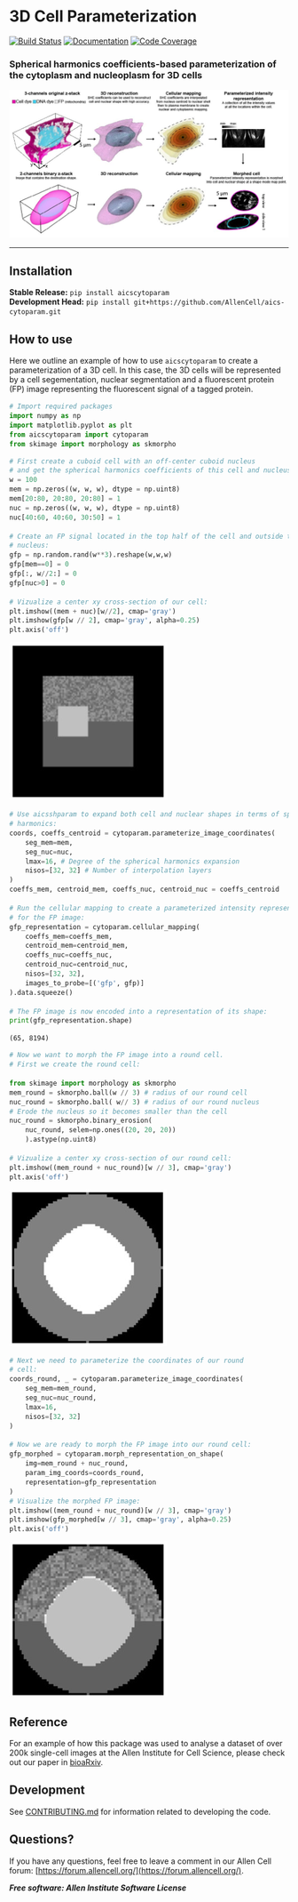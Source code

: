 # 3D Cell Parameterization

[![Build Status](https://github.com/AllenCell/aics-cytoparam/workflows/Build%20Main/badge.svg)](https://github.com/AllenCell/aics-cytoparam/actions)
[![Documentation](https://github.com/AllenCell/aics-cytoparam/workflows/Documentation/badge.svg)](https://AllenCell.github.io/aics-cytoparam/)
[![Code Coverage](https://codecov.io/gh/AllenCell/aics-cytoparam/branch/main/graph/badge.svg)](https://codecov.io/gh/AllenCell/aics-cytoparam)

### Spherical harmonics coefficients-based parameterization of the cytoplasm and nucleoplasm for 3D cells

![Cuboid cell](docs/logo.jpg)

---
## Installation

**Stable Release:** `pip install aicscytoparam`<br>
**Development Head:** `pip install git+https://github.com/AllenCell/aics-cytoparam.git`

## How to use

Here we outline an example of how to use `aicscytoparam` to create a parameterization of a 3D cell. In this case, the 3D cells will be represented by a cell segementation, nuclear segmentation and a fluorescent protein (FP) image representing the fluorescent signal of a tagged protein.

```python
# Import required packages
import numpy as np
import matplotlib.pyplot as plt
from aicscytoparam import cytoparam
from skimage import morphology as skmorpho
```

```python
# First create a cuboid cell with an off-center cuboid nucleus
# and get the spherical harmonics coefficients of this cell and nucleus:
w = 100
mem = np.zeros((w, w, w), dtype = np.uint8)
mem[20:80, 20:80, 20:80] = 1
nuc = np.zeros((w, w, w), dtype = np.uint8)
nuc[40:60, 40:60, 30:50] = 1

# Create an FP signal located in the top half of the cell and outside the
# nucleus:
gfp = np.random.rand(w**3).reshape(w,w,w)
gfp[mem==0] = 0
gfp[:, w//2:] = 0
gfp[nuc>0] = 0

# Vizualize a center xy cross-section of our cell:
plt.imshow((mem + nuc)[w//2], cmap='gray')
plt.imshow(gfp[w // 2], cmap='gray', alpha=0.25)
plt.axis('off')
```

![Cuboid cell](docs/im1.jpg)

```python
# Use aicsshparam to expand both cell and nuclear shapes in terms of spherical
# harmonics:
coords, coeffs_centroid = cytoparam.parameterize_image_coordinates(
    seg_mem=mem,
    seg_nuc=nuc,
    lmax=16, # Degree of the spherical harmonics expansion
    nisos=[32, 32] # Number of interpolation layers
)
coeffs_mem, centroid_mem, coeffs_nuc, centroid_nuc = coeffs_centroid

# Run the cellular mapping to create a parameterized intensity representation
# for the FP image:
gfp_representation = cytoparam.cellular_mapping(
    coeffs_mem=coeffs_mem,
    centroid_mem=centroid_mem,
    coeffs_nuc=coeffs_nuc,
    centroid_nuc=centroid_nuc,
    nisos=[32, 32],
    images_to_probe=[('gfp', gfp)]
).data.squeeze()

# The FP image is now encoded into a representation of its shape:
print(gfp_representation.shape)
```

`(65, 8194)`

```python
# Now we want to morph the FP image into a round cell.
# First we create the round cell:

from skimage import morphology as skmorpho
mem_round = skmorpho.ball(w // 3) # radius of our round cell
nuc_round = skmorpho.ball( w// 3) # radius of our round nucleus
# Erode the nucleus so it becomes smaller than the cell
nuc_round = skmorpho.binary_erosion(
    nuc_round, selem=np.ones((20, 20, 20))
    ).astype(np.uint8)

# Vizualize a center xy cross-section of our round cell:
plt.imshow((mem_round + nuc_round)[w // 3], cmap='gray')
plt.axis('off')
```

![Cuboid cell](docs/im2.jpg)

```python
# Next we need to parameterize the coordinates of our round
# cell:
coords_round, _ = cytoparam.parameterize_image_coordinates(
    seg_mem=mem_round,
    seg_nuc=nuc_round,
    lmax=16,
    nisos=[32, 32]
)

# Now we are ready to morph the FP image into our round cell:
gfp_morphed = cytoparam.morph_representation_on_shape(
    img=mem_round + nuc_round,
    param_img_coords=coords_round,
    representation=gfp_representation
)
# Visualize the morphed FP image:
plt.imshow((mem_round + nuc_round)[w // 3], cmap='gray')
plt.imshow(gfp_morphed[w // 3], cmap='gray', alpha=0.25)
plt.axis('off')
```

![Cuboid cell](docs/im3.jpg)

## Reference

For an example of how this package was used to analyse a dataset of over 200k single-cell images at the Allen Institute for Cell Science, please check out our paper in [bioaRxiv](https://www.biorxiv.org/content/10.1101/2020.12.08.415562v1).

## Development

See [CONTRIBUTING.md](CONTRIBUTING.md) for information related to developing the code.

## Questions?

If you have any questions, feel free to leave a comment in our Allen Cell forum: [https://forum.allencell.org/](https://forum.allencell.org/). 


***Free software: Allen Institute Software License***

